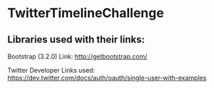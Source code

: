 TwitterTimelineChallenge
=======================

Libraries used with their links:
---------------------------------------------
Bootstrap (3.2.0) Link: http://getbootstrap.com/ 

Twitter Developer Links used:
https://dev.twitter.com/docs/auth/oauth/single-user-with-examples

